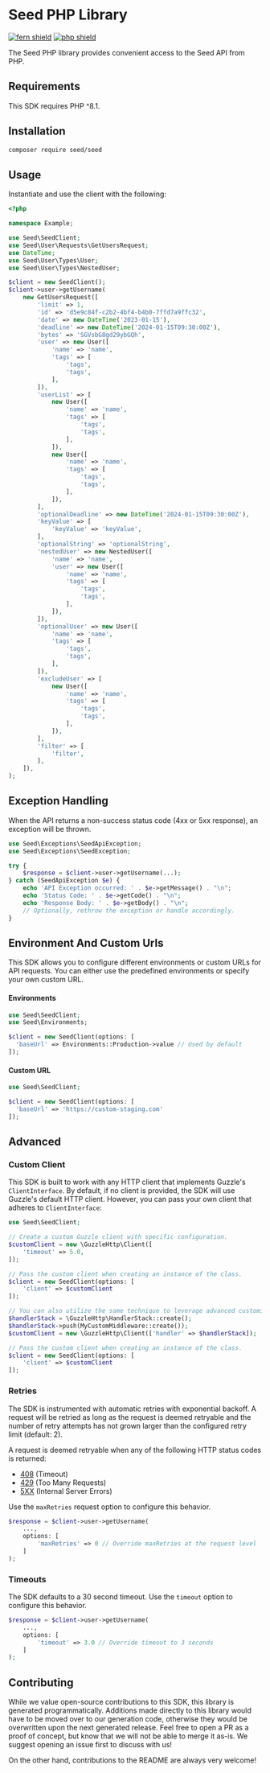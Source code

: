 # Seed PHP Library

[![fern shield](https://img.shields.io/badge/%F0%9F%8C%BF-Built%20with%20Fern-brightgreen)](https://buildwithfern.com?utm_source=github&utm_medium=github&utm_campaign=readme&utm_source=Seed%2FPHP)
[![php shield](https://img.shields.io/badge/php-packagist-pink)](https://packagist.org/packages/seed/seed)

The Seed PHP library provides convenient access to the Seed API from PHP.

## Requirements

This SDK requires PHP ^8.1.

## Installation

```sh
composer require seed/seed
```

## Usage

Instantiate and use the client with the following:

```php
<?php

namespace Example;

use Seed\SeedClient;
use Seed\User\Requests\GetUsersRequest;
use DateTime;
use Seed\User\Types\User;
use Seed\User\Types\NestedUser;

$client = new SeedClient();
$client->user->getUsername(
    new GetUsersRequest([
        'limit' => 1,
        'id' => 'd5e9c84f-c2b2-4bf4-b4b0-7ffd7a9ffc32',
        'date' => new DateTime('2023-01-15'),
        'deadline' => new DateTime('2024-01-15T09:30:00Z'),
        'bytes' => 'SGVsbG8gd29ybGQh',
        'user' => new User([
            'name' => 'name',
            'tags' => [
                'tags',
                'tags',
            ],
        ]),
        'userList' => [
            new User([
                'name' => 'name',
                'tags' => [
                    'tags',
                    'tags',
                ],
            ]),
            new User([
                'name' => 'name',
                'tags' => [
                    'tags',
                    'tags',
                ],
            ]),
        ],
        'optionalDeadline' => new DateTime('2024-01-15T09:30:00Z'),
        'keyValue' => [
            'keyValue' => 'keyValue',
        ],
        'optionalString' => 'optionalString',
        'nestedUser' => new NestedUser([
            'name' => 'name',
            'user' => new User([
                'name' => 'name',
                'tags' => [
                    'tags',
                    'tags',
                ],
            ]),
        ]),
        'optionalUser' => new User([
            'name' => 'name',
            'tags' => [
                'tags',
                'tags',
            ],
        ]),
        'excludeUser' => [
            new User([
                'name' => 'name',
                'tags' => [
                    'tags',
                    'tags',
                ],
            ]),
        ],
        'filter' => [
            'filter',
        ],
    ]),
);

```

## Exception Handling

When the API returns a non-success status code (4xx or 5xx response), an exception will be thrown.

```php
use Seed\Exceptions\SeedApiException;
use Seed\Exceptions\SeedException;

try {
    $response = $client->user->getUsername(...);
} catch (SeedApiException $e) {
    echo 'API Exception occurred: ' . $e->getMessage() . "\n";
    echo 'Status Code: ' . $e->getCode() . "\n";
    echo 'Response Body: ' . $e->getBody() . "\n";
    // Optionally, rethrow the exception or handle accordingly.
}
```

## Environment And Custom Urls

This SDK allows you to configure different environments or custom URLs for API requests. You can either use the predefined environments or specify your own custom URL.
#### Environments

```php
use Seed\SeedClient;
use Seed\Environments;

$client = new SeedClient(options: [
  'baseUrl' => Environments::Production->value // Used by default
]);
```
#### Custom URL

```php
use Seed\SeedClient;

$client = new SeedClient(options: [
  'baseUrl' => 'https://custom-staging.com'
]);
```


## Advanced

### Custom Client

This SDK is built to work with any HTTP client that implements Guzzle's `ClientInterface`.
By default, if no client is provided, the SDK will use Guzzle's default HTTP client.
However, you can pass your own client that adheres to `ClientInterface`:

```php
use Seed\SeedClient;

// Create a custom Guzzle client with specific configuration.
$customClient = new \GuzzleHttp\Client([
    'timeout' => 5.0,
]);

// Pass the custom client when creating an instance of the class.
$client = new SeedClient(options: [
    'client' => $customClient
]);

// You can also utilize the same technique to leverage advanced customizations to the client such as adding middleware
$handlerStack = \GuzzleHttp\HandlerStack::create();
$handlerStack->push(MyCustomMiddleware::create());
$customClient = new \GuzzleHttp\Client(['handler' => $handlerStack]);

// Pass the custom client when creating an instance of the class.
$client = new SeedClient(options: [
    'client' => $customClient
]);
```

### Retries

The SDK is instrumented with automatic retries with exponential backoff. A request will be retried as long
as the request is deemed retryable and the number of retry attempts has not grown larger than the configured
retry limit (default: 2).

A request is deemed retryable when any of the following HTTP status codes is returned:

- [408](https://developer.mozilla.org/en-US/docs/Web/HTTP/Status/408) (Timeout)
- [429](https://developer.mozilla.org/en-US/docs/Web/HTTP/Status/429) (Too Many Requests)
- [5XX](https://developer.mozilla.org/en-US/docs/Web/HTTP/Status/500) (Internal Server Errors)

Use the `maxRetries` request option to configure this behavior.

```php
$response = $client->user->getUsername(
    ...,
    options: [
        'maxRetries' => 0 // Override maxRetries at the request level
    ]
);
```

### Timeouts

The SDK defaults to a 30 second timeout. Use the `timeout` option to configure this behavior.

```php
$response = $client->user->getUsername(
    ...,
    options: [
        'timeout' => 3.0 // Override timeout to 3 seconds
    ]
);
```

## Contributing

While we value open-source contributions to this SDK, this library is generated programmatically.
Additions made directly to this library would have to be moved over to our generation code,
otherwise they would be overwritten upon the next generated release. Feel free to open a PR as
a proof of concept, but know that we will not be able to merge it as-is. We suggest opening
an issue first to discuss with us!

On the other hand, contributions to the README are always very welcome!